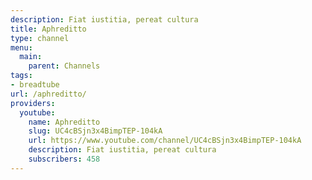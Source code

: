 ```yaml
---
description: Fiat iustitia, pereat cultura
title: Aphreditto
type: channel
menu:
  main:
    parent: Channels
tags:
- breadtube
url: /aphreditto/
providers:
  youtube:
    name: Aphreditto
    slug: UC4cBSjn3x4BimpTEP-104kA
    url: https://www.youtube.com/channel/UC4cBSjn3x4BimpTEP-104kA
    description: Fiat iustitia, pereat cultura
    subscribers: 458
---
```

